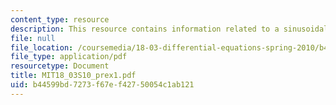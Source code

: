 ```yaml
---
content_type: resource
description: This resource contains information related to a sinusoidal solution.
file: null
file_location: /coursemedia/18-03-differential-equations-spring-2010/b44599bd7273f67ef42750054c1ab121_MIT18_03S10_prex1.pdf
file_type: application/pdf
resourcetype: Document
title: MIT18_03S10_prex1.pdf
uid: b44599bd-7273-f67e-f427-50054c1ab121
---
```

